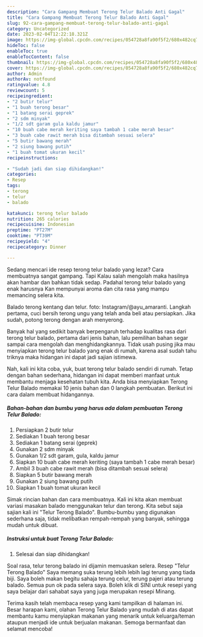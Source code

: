 ```yaml
---
description: "Cara Gampang Membuat Terong Telur Balado Anti Gagal"
title: "Cara Gampang Membuat Terong Telur Balado Anti Gagal"
slug: 92-cara-gampang-membuat-terong-telur-balado-anti-gagal
category: Uncategorized
date: 2023-02-04T12:22:18.321Z
image: https://img-global.cpcdn.com/recipes/054728a8fa90f5f2/680x482cq70/terong-telur-balado-foto-resep-utama.jpg
hideToc: false
enableToc: true
enableTocContent: false
thumbnail: https://img-global.cpcdn.com/recipes/054728a8fa90f5f2/680x482cq70/terong-telur-balado-foto-resep-utama.jpg
cover: https://img-global.cpcdn.com/recipes/054728a8fa90f5f2/680x482cq70/terong-telur-balado-foto-resep-utama.jpg
author: Admin
authorAv: notfound
ratingvalue: 4.8
reviewcount: 5
recipeingredient:
- "2 butir telur"
- "1 buah terong besar"
- "1 batang serai geprek"
- "2 sdm minyak"
- "1/2 sdt garam gula kaldu jamur"
- "10 buah cabe merah keriting saya tambah 1 cabe merah besar"
- "3 buah cabe rawit merah bisa ditambah sesuai selera"
- "5 butir bawang merah"
- "2 siung bawang putih"
- "1 buah tomat ukuran kecil"
recipeinstructions:

- "Sudah jadi dan siap dihidangkan!"
categories:
- Resep
tags:
- terong
- telur
- balado

katakunci: terong telur balado 
nutrition: 265 calories
recipecuisine: Indonesian
preptime: "PT27M"
cooktime: "PT39M"
recipeyield: "4"
recipecategory: Dinner

---
```



Sedang mencari ide resep terong telur balado yang lezat? Cara membuatnya sangat gampang. Tapi Kalau salah mengolah maka hasilnya akan hambar dan bahkan tidak sedap. Padahal terong telur balado yang enak harusnya Kan mempunyai aroma dan cita rasa yang mampu memancing selera kita.


Balado terong kentang dan telur. foto: Instagram/@ayu_amaranti. Langkah pertama, cuci bersih terong ungu yang telah anda beli atau persiapkan. Jika sudah, potong terong dengan arah menyerong.

Banyak hal yang sedikit banyak berpengaruh terhadap kualitas rasa dari terong telur balado, pertama dari jenis bahan, lalu pemilihan bahan segar sampai cara mengolah dan menghidangkannya. Tidak usah pusing jika mau menyiapkan terong telur balado yang enak di rumah, karena asal sudah tahu triknya maka hidangan ini dapat jadi sajian istimewa.


Nah, kali ini kita coba, yuk, buat terong telur balado sendiri di rumah. Tetap dengan bahan sederhana, hidangan ini dapat memberi manfaat untuk membantu menjaga kesehatan tubuh kita. Anda bisa menyiapkan Terong Telur Balado memakai 10 jenis bahan dan 0 langkah pembuatan. Berikut ini cara dalam membuat hidangannya.

<!--inarticleads1-->

##### Bahan-bahan dan bumbu yang harus ada dalam pembuatan Terong Telur Balado:

1. Persiapkan 2 butir telur
1. Sediakan 1 buah terong besar
1. Sediakan 1 batang serai (geprek)
1. Gunakan 2 sdm minyak
1. Gunakan 1/2 sdt garam, gula, kaldu jamur
1. Siapkan 10 buah cabe merah keriting (saya tambah 1 cabe merah besar)
1. Ambil 3 buah cabe rawit merah (bisa ditambah sesuai selera)
1. Siapkan 5 butir bawang merah
1. Gunakan 2 siung bawang putih
1. Siapkan 1 buah tomat ukuran kecil


Simak rincian bahan dan cara membuatnya. Kali ini kita akan membuat variasi masakan balado menggunakan telur dan terong. Kita sebut saja sajian kali ini &#34;Telur Terong Balado&#34;. Bumbu-bumbu yang digunakan sederhana saja, tidak melibatkan rempah-rempah yang banyak, sehingga mudah untuk dibuat. 

<!--inarticleads2-->

##### Instruksi untuk buat Terong Telur Balado:


1. Selesai dan siap dihidangkan!

Soal rasa, telur terong balado ini dijamin memuaskan selera. Resep &#34;Telur Terong Balado&#34; Saya memang suka terung lebih lebih lagi terung yang tiada biji. Saya boleh makan begitu sahaja terung celur, terung pajeri atau terung balado. Semua pun ok pada selera saya. Boleh klik di SINI untuk resepi yang saya belajar dari sahabat saya yang juga merupakan resepi Minang. 

Terima kasih telah membaca resep yang kami tampilkan di halaman ini. Besar harapan kami, olahan Terong Telur Balado yang mudah di atas dapat membantu kamu menyiapkan makanan yang menarik untuk keluarga/teman ataupun menjadi ide untuk berjualan makanan. Semoga bermanfaat dan selamat mencoba!
